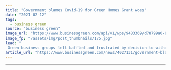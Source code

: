 ```yaml
---
title: "Government blames Covid-19 for Green Homes Grant woes"
date: "2021-02-12"
tags: 
  - business green
source: "business green"
image_url: "https://www.businessgreen.com/api/v1/wps/9483369/d78799a0-8733-4c7a-9c85-a7099aa6d028/3/iStock-1182458609-insulation-energy-efficiency-185x114.jpg"
image_fp: "/assets/img/post_thumbnails/175.jpg"
lead: "
 Green business groups left baffled and frustrated by decision to withdraw over £1bn from flagship green home upgrade programme ..."
article_url: "https://www.businessgreen.com/news/4027131/government-blames-covid-19-green-homes-grant-failures"
---
```


---
